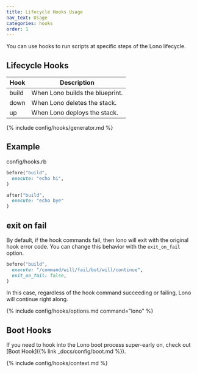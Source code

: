 ```yaml
---
title: Lifecycle Hooks Usage
nav_text: Usage
categories: hooks
order: 1
---
```


You can use hooks to run scripts at specific steps of the Lono lifecycle.

## Lifecycle Hooks

Hook | Description
---|---
build | When Lono builds the blueprint.
down | When Lono deletes the stack.
up | When Lono deploys the stack.

{% include config/hooks/generator.md %}

## Example

config/hooks.rb

```ruby
before("build",
  execute: "echo hi",
)

after("build",
  execute: "echo bye"
)
```

## exit on fail

By default, if the hook commands fail, then lono will exit with the original hook error code.  You can change this behavior with the `exit_on_fail` option.

```ruby
before("build",
  execute: "/command/will/fail/but/will/continue",
  exit_on_fail: false,
)
```

In this case, regardless of the hook command succeeding or failing, Lono will continue right along.

{% include config/hooks/options.md command="lono" %}

## Boot Hooks

If you need to hook into the Lono boot process super-early on, check out [Boot Hook]({% link _docs/config/boot.md %}).

{% include config/hooks/context.md %}
